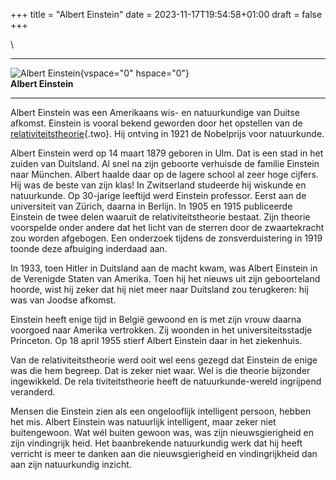 +++
title = "Albert Einstein"
date = 2023-11-17T19:54:58+01:00
draft = false
+++

\

  -----------------------------------------------------------------------
  ![Albert Einstein](plaatjes/einstein.jpg){vspace="0" hspace="0"}\
  **Albert Einstein**

  -----------------------------------------------------------------------

Albert Einstein was een Amerikaans wis- en natuurkundige van Duitse
afkomst. Einstein is vooral bekend geworden door het opstellen van de
[relativiteitstheorie](relativi.html){.two}. Hij ontving in 1921 de
Nobelprijs voor natuurkunde.

Albert Einstein werd op 14 maart 1879 geboren in Ulm. Dat is een stad in
het zuiden van Duitsland. Al snel na zijn geboorte verhuisde de familie
Einstein naar München. Albert haalde daar op de lagere school al zeer
hoge cijfers. Hij was de beste van zijn klas! In Zwitserland studeerde
hij wiskunde en natuurkunde. Op 30-jarige leeftijd werd Einstein
professor. Eerst aan de universiteit van Zürich, daarna in Berlijn. In
1905 en 1915 publiceerde Einstein de twee delen waaruit de
relativiteitstheorie bestaat. Zijn theorie voorspelde onder andere dat
het licht van de sterren door de zwaartekracht zou worden afgebogen. Een
onderzoek tijdens de zonsverduistering in 1919 toonde deze afbuiging
inderdaad aan.

In 1933, toen Hitler in Duitsland aan de macht kwam, was Albert Einstein
in de Verenigde Staten van Amerika. Toen hij het nieuws uit zijn
geboorteland hoorde, wist hij zeker dat hij niet meer naar Duitsland zou
terugkeren: hij was van Joodse afkomst.

Einstein heeft enige tijd in België gewoond en is met zijn vrouw daarna
voorgoed naar Amerika vertrokken. Zij woonden in het universiteitsstadje
Princeton. Op 18 april 1955 stierf Albert Einstein daar in het
ziekenhuis.

Van de relativiteitstheorie werd ooit wel eens gezegd dat Einstein de
enige was die hem begreep. Dat is zeker niet waar. Wel is die theorie
bijzonder ingewikkeld. De rela tiviteitstheorie heeft de
natuurkunde-wereld ingrijpend veranderd.

Mensen die Einstein zien als een ongelooflijk intelligent persoon,
hebben het mis. Albert Einstein was natuurlijk intelligent, maar zeker
niet buitengewoon. Wat wél buiten gewoon was, was zijn nieuwsgierigheid
en zijn vindingrijk heid. Het baanbrekende natuurkundig werk dat hij
heeft verricht is meer te danken aan die nieuwsgierigheid en
vindingrijkheid dan aan zijn natuurkundig inzicht.
